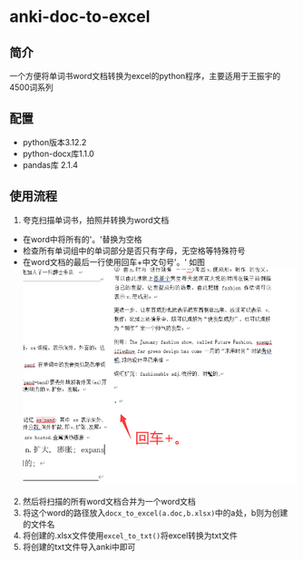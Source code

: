 # anki-doc-to-excel

## 简介
一个方便将单词书word文档转换为excel的python程序，主要适用于王振宇的4500词系列

## 配置

* python版本3.12.2
* python-docx库1.1.0
* pandas库 2.1.4

## 使用流程

1. 夸克扫描单词书，拍照并转换为word文档
* 在word中将所有的'。'替换为空格
* 检查所有单词组中的单词部分是否只有字母，无空格等特殊符号
* 在word文档的最后一行使用回车+中文句号'。'
如图
![末行回车+句号](img/示例1.png)


2. 然后将扫描的所有word文档合并为一个word文档
3. 将这个word的路径放入`docx_to_excel(a.doc,b.xlsx)`中的a处，b则为创建的文件名
4. 将创建的.xlsx文件使用`excel_to_txt()`将excel转换为txt文件
5. 将创建的txt文件导入anki中即可